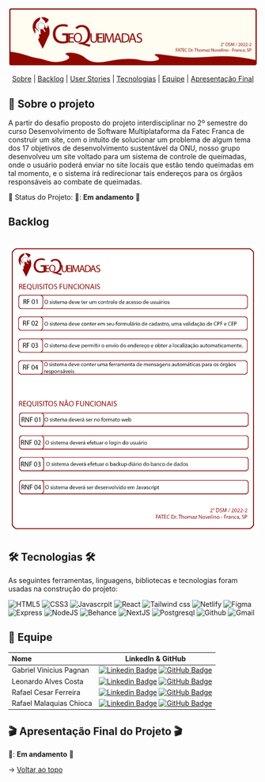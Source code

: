 <br id="topo">

<p align="center"> <img src="./BannerGeoQueimadas.png" /></p>

<p align="center">
    <a href="#sobre">Sobre</a>  |
    <a href="#backlog">Backlog</a>  |
    <a href="#userstorie">User Stories</a>  |
    <a href="#tecnologias">Tecnologias</a>  |  
    <a href="#equipe">Equipe</a>  |  
    <a href="#final">Apresentação Final</a>
</p>

<span id="sobre">

## :bookmark_tabs: Sobre o projeto

A partir do desafio proposto do projeto interdisciplinar no 2º semestre do curso Desenvolvimento de Software Multiplataforma da Fatec Franca de construir um site, com o intuito de solucionar um problema de algum tema dos 17 objetivos de desenvolvimento sustentável da ONU, nosso grupo desenvolveu um site voltado para um sistema de controle de queimadas, onde o usuário poderá enviar no site locais que estão tendo queimadas em tal momento, e o sistema irá redirecionar tais endereços para os órgãos responsáveis ao combate de queimadas.

:pushpin: Status do Projeto: 🚧: **Em andamento** 🚧

<span id="backlog">

## Backlog

<br/>

<div align="center">
    <img width="700px" src="./backlogRequisitos.png" />
</div>



<span id="tecnologias">

## 🛠️ Tecnologias 🛠️ 

As seguintes ferramentas, linguagens, bibliotecas e tecnologias foram usadas na construção do projeto:
    
![HTML5](https://img.shields.io/badge/HTML5-E34F26?style=for-the-badge&logo=html5&logoColor=white)
![CSS3](https://img.shields.io/badge/CSS3-1572B6?style=for-the-badge&logo=css3&logoColor=white)
![Javascrpit](https://img.shields.io/badge/JavaScript-F7DF1E?style=for-the-badge&logo=javascript&logoColor=black)
![React](https://img.shields.io/badge/React-20232A?style=for-the-badge&logo=react&logoColor=61DAFB)
![Tailwind css](https://img.shields.io/badge/Tailwind_CSS-38B2AC?style=for-the-badge&logo=tailwind-css&logoColor=white)
![Netlify](https://img.shields.io/badge/Netlify-00C7B7?style=for-the-badge&logo=netlify&logoColor=white)
![Figma](https://img.shields.io/badge/Figma-F24E1E?style=for-the-badge&logo=figma&logoColor=white)
![Express](	https://img.shields.io/badge/Express.js-404D59?style=for-the-badge)
![NodeJS](https://img.shields.io/badge/Node.js-43853D?style=for-the-badge&logo=node.js&logoColor=white)
![Behance](https://img.shields.io/badge/Behance-5551ff?style=for-the-badge&logo=behance&logoColor=white)
![NextJS](https://img.shields.io/badge/NextJs-F24E1E?style=for-the-badge&logo=nextjs&logoColor=white)
![Postgresql](https://img.shields.io/badge/PostgreSQL-316192?style=for-the-badge&logo=postgresql&logoColor=white)
![Github](https://img.shields.io/badge/GitHub-100000?style=for-the-badge&logo=github&logoColor=white)
![Gmail](https://img.shields.io/badge/Gmail-D14836?style=for-the-badge&logo=gmail&logoColor=white)


<span id="equipe">

## :busts_in_silhouette: Equipe
    
| Nome                    | LinkedIn & GitHub |
| :-----------------------| :---------------------------------------------------------------------------------------------------------------------------------------------------------------------------------------------------------------------------------------------------------------------------: | 
| Gabriel Vinicius Pagnan    | [![Linkedin Badge](https://img.shields.io/badge/Linkedin-blue?style=flat-square&logo=Linkedin&logoColor=white)](https://www.linkedin.com/in/gabriel-pagnan00/) [![GitHub Badge](https://img.shields.io/badge/GitHub-111217?style=flat-square&logo=github&logoColor=white)](https://github.com/Gabriel-pagnan) |    
| Leonardo Alves Costa    | [![Linkedin Badge](https://img.shields.io/badge/Linkedin-blue?style=flat-square&logo=Linkedin&logoColor=white)]() [![GitHub Badge](https://img.shields.io/badge/GitHub-111217?style=flat-square&logo=github&logoColor=white)](https://github.com/leonardoalvescosta) |    
| Rafael Cesar Ferreira   | [![Linkedin Badge](https://img.shields.io/badge/Linkedin-blue?style=flat-square&logo=Linkedin&logoColor=white)](https://www.linkedin.com/in/rafael-cesar-ferreira-3894b8231/) [![GitHub Badge](https://img.shields.io/badge/GitHub-111217?style=flat-square&logo=github&logoColor=white)](https://github.com/rafaelcf00) |    
| Rafael Malaquias Chioca | [![Linkedin Badge](https://img.shields.io/badge/Linkedin-blue?style=flat-square&logo=Linkedin&logoColor=white)](https://www.linkedin.com/in/rafaelchioca/) [![GitHub Badge](https://img.shields.io/badge/GitHub-111217?style=flat-square&logo=github&logoColor=white)](https://github.com/rafaelchioca) |



<span id="final">

## :clapper: Apresentação Final do Projeto :clapper:
    
🚧: **Em andamento** 🚧
    

→ [Voltar ao topo](#topo)
